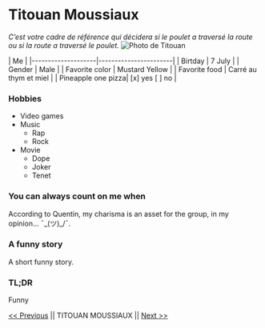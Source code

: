 # Titouan Moussiaux
*C’est votre cadre de référence qui décidera si le poulet a traversé la route ou si la route a traversé le poulet.*
![Photo de Titouan](https://be.linkedin.com/in/titouan-moussiaux-325b111a2?trk=public_profile_browsemap_profile-result-card_result-card_full-click)

|                    Me                      |
|--------------------|-----------------------|
| Birtday            | 7 July                |
| Gender             | Male                  |
| Favorite color     | Mustard Yellow        |
| Favorite food      | Carré au thym et miel |
| Pineapple one pizza| [x] yes [ ] no        |

### Hobbies
 - Video games
 - Music
	- Rap
	- Rock
 - Movie
	- Dope
	- Joker
	- Tenet

### You can always count on me when
According to Quentin, my charisma is an asset for the group, in my opinion... ¯\_(ツ)_/¯.

### A funny story
A short funny story.

### TL;DR
Funny

[<< Previous](https://github.com/selim9106/challenge-markdown#readme) || TITOUAN MOUSSIAUX || [Next >>](https://www.example.com)
